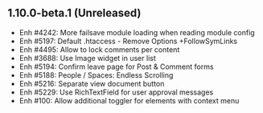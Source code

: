 1.10.0-beta.1 (Unreleased)
--------------------------

- Enh #4242: More failsave module loading when reading module config
- Enh #5197: Default .htaccess - Remove Options +FollowSymLinks 
- Enh #4495: Allow to lock comments per content
- Enh #3688: Use Image widget in user list
- Enh #5194: Confirm leave page for Post & Comment forms
- Enh #5188: People / Spaces: Endless Scrolling
- Enh #5216: Separate view document button
- Enh #5229: Use RichTextField for user approval messages
- Enh #100: Allow additional toggler for elements with context menu
